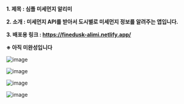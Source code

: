 **1. 제목 : 심플 미세먼지 알리미**

**2. 소개 :  미세먼지 API를 받아서 도시별로 미세먼지 정보를 알려주는 앱입니다.** 

**3. 배포용 링크 : https://finedusk-alimi.netlify.app/**

**※ 아직 미완성입니다**

![image](https://github.com/YoHaiYo/react-finedust-app/assets/124754510/2b9aea38-5d59-4d1d-a712-00fb2f10194d)

![image](https://github.com/YoHaiYo/react-finedust-app/assets/124754510/463fe93d-7211-4393-8152-ed69e4875cfb)

![image](https://github.com/YoHaiYo/react-finedust-app/assets/124754510/597e0459-af06-4c48-be34-3843eedd06b8)

![image](https://github.com/YoHaiYo/react-finedust-app/assets/124754510/97846345-e85d-4cb8-96c4-d3a8f3ba9655)

